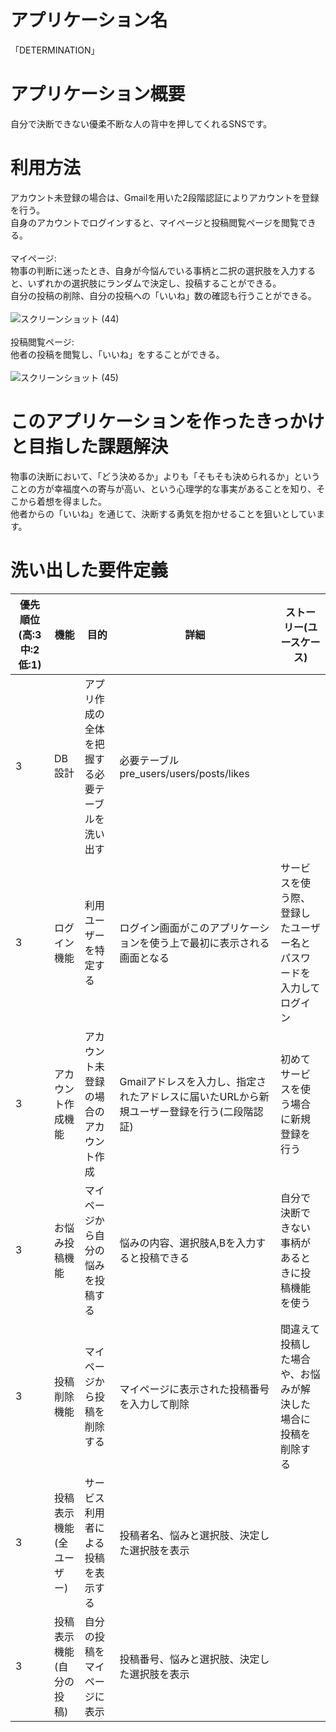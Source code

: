 # アプリケーション名
「DETERMINATION」

# アプリケーション概要
自分で決断できない優柔不断な人の背中を押してくれるSNSです。

# 利用方法
アカウント未登録の場合は、Gmailを用いた2段階認証によりアカウントを登録を行う。<br>
自身のアカウントでログインすると、マイページと投稿閲覧ページを閲覧できる。<br>
<br>
マイページ:<br>
物事の判断に迷ったとき、自身が今悩んでいる事柄と二択の選択肢を入力すると、いずれかの選択肢にランダムで決定し、投稿することができる。<br>
自分の投稿の削除、自分の投稿への「いいね」数の確認も行うことができる。<br>
<br>
![スクリーンショット (44)](https://user-images.githubusercontent.com/89728838/163028146-9a00b430-97bd-4869-9751-d5382379e115.png)<br>
<br>
投稿閲覧ページ:<br>
他者の投稿を閲覧し、「いいね」をすることができる。<br>
<br>
![スクリーンショット (45)](https://user-images.githubusercontent.com/89728838/163028362-0d3906a9-08be-4fd6-af1c-b98e946dffc0.png)<br>

# このアプリケーションを作ったきっかけと目指した課題解決
物事の決断において、「どう決めるか」よりも「そもそも決められるか」ということの方が幸福度への寄与が高い、という心理学的な事実があることを知り、そこから着想を得ました。<br>
他者からの「いいね」を通じて、決断する勇気を抱かせることを狙いとしています。

# 洗い出した要件定義
優先順位(高:3 中:2 低:1) | 機能 | 目的 | 詳細 | ストーリー(ユースケース)
-|-|-|-|-
3 | DB設計 | アプリ作成の全体を把握する必要テーブルを洗い出す | 必要テーブル pre_users/users/posts/likes | 
3 | ログイン機能 | 利用ユーザーを特定する | ログイン画面がこのアプリケーションを使う上で最初に表示される画面となる | サービスを使う際、登録したユーザー名とパスワードを入力してログイン
3 | アカウント作成機能 | アカウント未登録の場合のアカウント作成 |  Gmailアドレスを入力し、指定されたアドレスに届いたURLから新規ユーザー登録を行う(二段階認証) | 初めてサービスを使う場合に新規登録を行う
3 | お悩み投稿機能 | マイページから自分の悩みを投稿する | 悩みの内容、選択肢A,Bを入力すると投稿できる | 自分で決断できない事柄があるときに投稿機能を使う 
3 | 投稿削除機能 | マイページから投稿を削除する | マイページに表示された投稿番号を入力して削除 | 間違えて投稿した場合や、お悩みが解決した場合に投稿を削除する
3 | 投稿表示機能(全ユーザー) | サービス利用者による投稿を表示する | 投稿者名、悩みと選択肢、決定した選択肢を表示 |
3 | 投稿表示機能(自分の投稿) | 自分の投稿をマイページに表示 | 投稿番号、悩みと選択肢、決定した選択肢を表示 |
